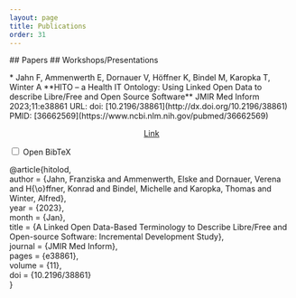 ```yaml
---
layout: page
title: Publications
order: 31
---
```

<!-- use css for superduper collapsibles -->
<link rel="stylesheet" href="public/css/collapse.css">
## Papers
## Workshops/Presentations
<!-- example -->
<p align="center"><object width="100%" height="630" data="public/paper_hitolod.pdf" frameborder="0" allowfullscreen></object></p>
* Jahn F, Ammenwerth E, Dornauer V, Höffner K, Bindel M, Karopka T, Winter A
**HITO – a Health IT Ontology: Using Linked Open Data to describe Libre/Free and Open Source Software**
JMIR Med Inform 2023;11:e38861
URL: <https://medinform.jmir.org/2023/1/e38861>
doi: [10.2196/38861](http://dx.doi.org/10.2196/38861)
PMID: [36662569](https://www.ncbi.nlm.nih.gov/pubmed/36662569)

<p align="center"><a href="https://medinform.jmir.org/2023/1/e38861">Link</a></p>
<div class="wrap-collapsible">
  <input id="collapsible0" class="toggle" type="checkbox">
  <label for="collapsible0" class="lbl-toggle">Open BibTeX</label>
  <div class="collapsible-content">
    <div class="content-inner">
      <p>
        @article{hitolod,<br>
        author = {Jahn, Franziska and Ammenwerth, Elske and Dornauer, Verena and H{\o}ffner, Konrad and Bindel, Michelle and Karopka, Thomas and Winter, Alfred},<br>
        year = {2023},<br>
        month = {Jan},<br>
        title = {A Linked Open Data-Based Terminology to Describe Libre/Free and Open-source Software: Incremental Development Study},<br>
        journal = {JMIR Med Inform},<br>
        pages = {e38861},<br>
        volume = {11},<br>
        doi = {10.2196/38861}<br>
        }
      </p>
    </div>
  </div>
</div>
